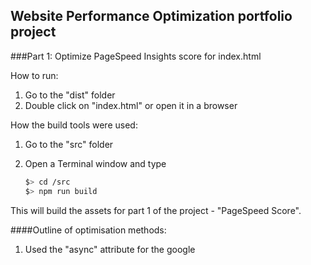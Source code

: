 ## Website Performance Optimization portfolio project

###Part 1: Optimize PageSpeed Insights score for index.html

How to run:

1. Go to the "dist" folder
2. Double click on "index.html" or open it in a browser

How the build tools were used:

1. Go to the "src" folder
2. Open a Terminal window and type 

	```bash
  	$> cd /src
	$> npm run build
	```

  This will build the assets for part 1 of the project - "PageSpeed Score".

####Outline of optimisation methods:

1. Used the "async" attribute for the google <script> tag.
2. Used npm build tools for minification and inlining css.
3. Made images responsive by using the "srcset" attribute in the <img> tag.

###Part 2: Optimize Frames per Second in pizza.html

How to run:
	1. Method 1: Go to /dist/views and open "pizza.html" in a browser. 
  	2. Method 2: Click on the "Cam's Pizzeria" link in /dist/index.html. 

####Outline of optimisation methods:

1. Prevented forced synchronous layout by reading style first and then batch style changes. This method was used in the resizePizzas function
2. Reduced the number of .mover elements from 200 to 32 
3. Used requestAnimationFrame for all animation changes on screen
4. Debounced input handler for scroll in "window.addEventListener('scroll', onScroll);" and stored the scrollY value to be read only once during requestAnimationFrame
5. Put the .mover element in a separate layer by using the css property "will-change: transform;"
6. Created a "var moversLeftArray = []" to store the initial basicLeft value of all the mover elements so that there is no need to do a layout read during scroll since the left position can be referenced from its initial value upon page load. So only a style change is needed to write the new left position values.
